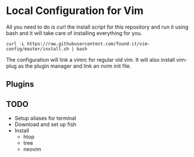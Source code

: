 # Local Configuration for Vim

All you need to do is curl the install script for this repository and run it
using bash and it will take care of installing everything for you.

```
curl -L https://raw.githubusercontent.com/found-it/vim-config/master/install.sh | bash
```

The configuration will link a vimrc for regular old vim. It will also install
vim-plug as the plugin manager and link an nvim init file.

## Plugins



## TODO

* Setup aliases for terminal
* Download and set up fish
* Install
    * htop
    * tree
    * neovim
